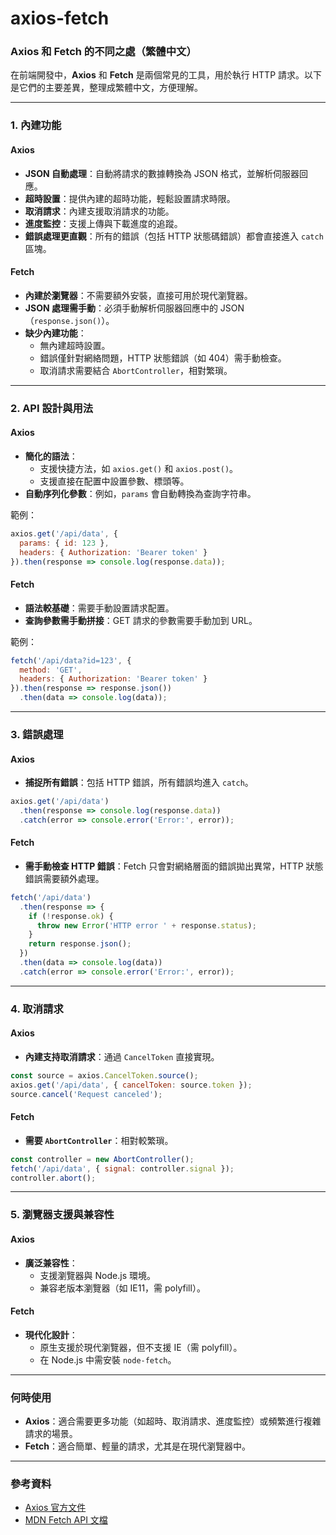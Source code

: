 # axios-fetch

### Axios 和 Fetch 的不同之處（繁體中文）

在前端開發中，**Axios** 和 **Fetch** 是兩個常見的工具，用於執行 HTTP 請求。以下是它們的主要差異，整理成繁體中文，方便理解。

---

### **1. 內建功能**
#### **Axios**
- **JSON 自動處理**：自動將請求的數據轉換為 JSON 格式，並解析伺服器回應。
- **超時設置**：提供內建的超時功能，輕鬆設置請求時限。
- **取消請求**：內建支援取消請求的功能。
- **進度監控**：支援上傳與下載進度的追蹤。
- **錯誤處理更直觀**：所有的錯誤（包括 HTTP 狀態碼錯誤）都會直接進入 `catch` 區塊。

#### **Fetch**
- **內建於瀏覽器**：不需要額外安裝，直接可用於現代瀏覽器。
- **JSON 處理需手動**：必須手動解析伺服器回應中的 JSON（`response.json()`）。
- **缺少內建功能**：
  - 無內建超時設置。
  - 錯誤僅針對網絡問題，HTTP 狀態錯誤（如 404）需手動檢查。
  - 取消請求需要結合 `AbortController`，相對繁瑣。

---

### **2. API 設計與用法**
#### **Axios**
- **簡化的語法**：
  - 支援快捷方法，如 `axios.get()` 和 `axios.post()`。
  - 支援直接在配置中設置參數、標頭等。
- **自動序列化參數**：例如，`params` 會自動轉換為查詢字符串。

範例：
```javascript
axios.get('/api/data', {
  params: { id: 123 },
  headers: { Authorization: 'Bearer token' }
}).then(response => console.log(response.data));
```

#### **Fetch**
- **語法較基礎**：需要手動設置請求配置。
- **查詢參數需手動拼接**：GET 請求的參數需要手動加到 URL。

範例：
```javascript
fetch('/api/data?id=123', {
  method: 'GET',
  headers: { Authorization: 'Bearer token' }
}).then(response => response.json())
  .then(data => console.log(data));
```

---

### **3. 錯誤處理**
#### **Axios**
- **捕捉所有錯誤**：包括 HTTP 錯誤，所有錯誤均進入 `catch`。
```javascript
axios.get('/api/data')
  .then(response => console.log(response.data))
  .catch(error => console.error('Error:', error));
```

#### **Fetch**
- **需手動檢查 HTTP 錯誤**：Fetch 只會對網絡層面的錯誤拋出異常，HTTP 狀態錯誤需要額外處理。
```javascript
fetch('/api/data')
  .then(response => {
    if (!response.ok) {
      throw new Error('HTTP error ' + response.status);
    }
    return response.json();
  })
  .then(data => console.log(data))
  .catch(error => console.error('Error:', error));
```

---

### **4. 取消請求**
#### **Axios**
- **內建支持取消請求**：通過 `CancelToken` 直接實現。
```javascript
const source = axios.CancelToken.source();
axios.get('/api/data', { cancelToken: source.token });
source.cancel('Request canceled');
```

#### **Fetch**
- **需要 `AbortController`**：相對較繁瑣。
```javascript
const controller = new AbortController();
fetch('/api/data', { signal: controller.signal });
controller.abort();
```

---

### **5. 瀏覽器支援與兼容性**
#### **Axios**
- **廣泛兼容性**：
  - 支援瀏覽器與 Node.js 環境。
  - 兼容老版本瀏覽器（如 IE11，需 polyfill）。

#### **Fetch**
- **現代化設計**：
  - 原生支援於現代瀏覽器，但不支援 IE（需 polyfill）。
  - 在 Node.js 中需安裝 `node-fetch`。

---

### **何時使用**
- **Axios**：適合需要更多功能（如超時、取消請求、進度監控）或頻繁進行複雜請求的場景。
- **Fetch**：適合簡單、輕量的請求，尤其是在現代瀏覽器中。

---

### **參考資料**
- [Axios 官方文件](https://axios-http.com/)
- [MDN Fetch API 文檔](https://developer.mozilla.org/zh-TW/docs/Web/API/Fetch_API)